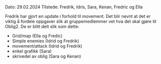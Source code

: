 Dato: 29.02.2024
Tilstede: Fredrik, Idris, Sara, Kenan, Fredric og Ella

Fredrik har gjort en update i forhold til movement. Det blir nevnt at det er viktig å fordele oppgaver slik at gruppemedlemmer vet hva det skal gjøre til Oblig2. De er blitt delt slik som dette: 

 - Grid/map (Ella og Fredic)
 - Simple enemies (Idrid og Fredrik)
 - movement/attack (Idrid og Fredrik)
 - enkel grafikk (Sara)
 - skrivedel av oblig (Sara og Kenan)

